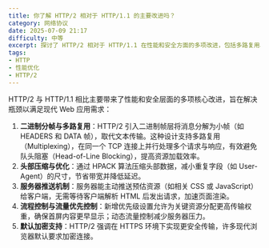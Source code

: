 ```yaml
---
title: 你了解 HTTP/2 相对于 HTTP/1.1 的主要改进吗？
category: 网络协议
date: 2025-07-09 21:17
difficulty: 中等
excerpt: 探讨了 HTTP/2 相对于 HTTP/1.1 在性能和安全方面的多项改进，包括多路复用、头部压缩及服务器推送。
tags:
- HTTP
- 性能优化
- HTTP/2
---
```

HTTP/2 与 HTTP/1.1 相比主要带来了性能和安全层面的多项核心改进，旨在解决瓶颈以满足现代 Web 应用需求：
1. **二进制分帧与多路复用**：HTTP/2 引入二进制帧层将消息分解为小帧（如 HEADERS 和 DATA 帧），取代文本传输。这种设计支持多路复用（Multiplexing），在同一个 TCP 连接上并行处理多个请求与响应，有效避免队头阻塞（Head-of-Line Blocking），提高资源加载效率。
2. **头部压缩与优化**：通过 HPACK 算法压缩头部数据，减小重复字段（如 User-Agent）的尺寸，节省带宽并降低延迟。
3. **服务器推送机制**：服务器能主动推送预估资源（如相关 CSS 或 JavaScript）给客户端，无需等待客户端解析 HTML 后发出请求，加速页面渲染。
4. **流程控制与流量优先控制**：新增优先级设置允许为关键资源分配更高传输权重，确保首屏内容更早显示；动态流量控制减少服务器压力。
5. **默认加密支持**：HTTP/2 强调在 HTTPS 环境下实现更安全传输，许多现代浏览器默认要求加密连接。
